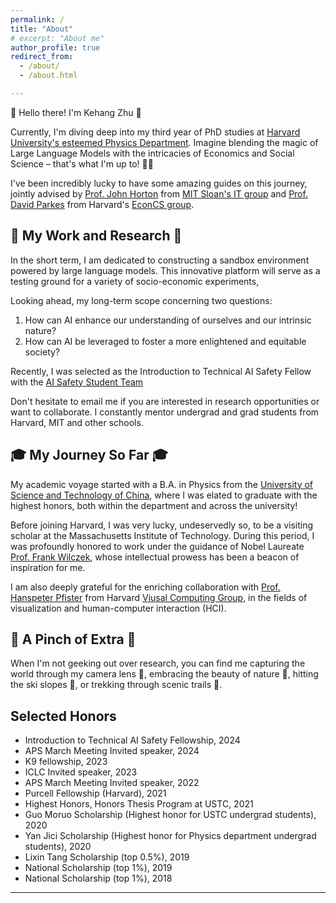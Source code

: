 ```yaml
---
permalink: /
title: "About"
# excerpt: "About me"
author_profile: true
redirect_from: 
  - /about/
  - /about.html

---
```


🌟 Hello there! I'm Kehang Zhu 🌟

Currently, I'm diving deep into my third year of PhD studies at [Harvard University's esteemed Physics Department](https://www.physics.harvard.edu/). Imagine blending the magic of Large Language Models with the intricacies of Economics and Social Science – that's what I'm up to! 🎩✨

I've been incredibly lucky to have some amazing guides on this journey, jointly advised by [Prof. John Horton](https://www.physics.harvard.edu/) from [MIT Sloan's IT group](https://mitsloan.mit.edu/faculty/academic-groups/information-technology/faculty-research-centers) and [Prof. David Parkes](https://parkes.seas.harvard.edu/) from Harvard's [EconCS group](https://econcs.seas.harvard.edu/).


## 🚀 My Work and Research 🚀

In the short term, I am dedicated to constructing a sandbox environment powered by large language models. This innovative platform will serve as a testing ground for a variety of socio-economic experiments,

Looking ahead, my long-term scope concerning two questions:
1. How can AI enhance our understanding of ourselves and our intrinsic nature?
2. How can AI be leveraged to foster a more enlightened and equitable society?

Recently, I was selected as the Introduction to Technical AI Safety Fellow with the [AI Safety Student Team](https://haist.ai/)

Don't hesitate to email me if you are interested in research opportunities or want to collaborate. I constantly mentor undergrad and grad students from Harvard, MIT and other schools.

## 🎓 My Journey So Far 🎓

My academic voyage started with a B.A. in Physics from the [University of Science and Technology of China](https://en.ustc.edu.cn/), where I was elated to graduate with the highest honors,  both within the department and across the university!

Before joining Harvard, I was very lucky, undeservedly so, to be a visiting scholar at the Massachusetts Institute of Technology. During this period, I was profoundly honored to work under the guidance of Nobel Laureate [Prof. Frank Wilczek](https://physics.mit.edu/faculty/frank-wilczek/), whose intellectual prowess has been a beacon of inspiration for me. 

I am also deeply grateful for the enriching collaboration with [Prof. Hanspeter Pfister](https://seas.harvard.edu/person/hanspeter-pfister) from Harvard [Viusal Computing Group](https://vcg.seas.harvard.edu/), in the fields of visualization and human-computer interaction (HCI).


## 🍃 A Pinch of Extra 🍃

When I'm not geeking out over research, you can find me capturing the world through my camera lens 📸, embracing the beauty of nature 🌲, hitting the ski slopes 🎿, or trekking through scenic trails 🥾.


## Selected Honors
- Introduction to Technical AI Safety Fellowship, 2024
- APS March Meeting Invited speaker, 2024
- K9 fellowship, 2023
- ICLC Invited speaker, 2023
- APS March Meeting Invited speaker, 2022
- Purcell Fellowship (Harvard), 2021
- Highest Honors, Honors Thesis Program at USTC, 2021
- Guo Moruo Scholarship (Highest honor for USTC undergrad students), 2020 
- Yan Jici  Scholarship (Highest honor for Physics department undergrad students), 2020 
- Lixin Tang Scholarship (top 0.5%), 2019
- National Scholarship (top 1%), 2019     
- National Scholarship (top 1%), 2018 

---

<!-- Example: editing a markdown file for a talk
![Editing a markdown file for a talk](/images/editing-talk.png) -->
